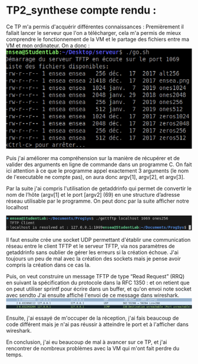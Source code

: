 # TP2_synthese compte rendu :

Ce TP m'a permis d'acquérir différentes connaissances : 
Premièrement il fallait lancer le serveur que l'on a télécharger, cela m'a permis de mieux comprendre le fonctionnement de la VM et le partage des fichiers entre ma VM et mon ordinateur. On a donc : 
![whatever](tp222.png)

Puis j'ai améliorer ma compréhension sur la manière de récupérer et de valider des arguments en ligne de commande dans un programme C. On fait ici attention à ce que le programme appel exactement 3 arguments (le nom de l'executable ne compte pas), on aura donc argv[1], argv[2], et argv[3].

Par la suite j'ai compris l'utilisation de getaddrinfo qui permet de convertir le nom de l’hôte (argv[1] et le port [argv2] (69) en une structure d’adresse réseau utilisable par le programme.
On peut donc par la suite afficher notre localhost 

![whatever](tp232.png)

Il faut ensuite crée une socket UDP permettant d'établir une communication réseau entre le client TFTP et le serveur TFTP, via nos paramètres de getaddrinfo sans oublier de gérer les erreurs si la création échoue.
J'ai toujours un peu de mal avec la création des sockets mais je pense avoir compris la création dans ce cas la. 

Puis, on veut construire un message TFTP de type “Read Request” (RRQ) en suivant la spécification du protocole dans la RFC 1350 : et on retient que on peut utiliser sprintf pour écrire dans un buffer, et qu'on envoi note socket avec sendto 
J'ai ensuite affiché l'envoi de ce message dans wireshark. 
![whatever](tp212.png)


Ensuite, j'ai essayé de m'occuper de la réception, j'ai fais beaucoup de code différent mais je n'ai pas réussir à atteindre le port et à l'afficher dans wireshark.

En conclusion, j'ai eu beaucoup de mal à avancer sur ce TP, et j'ai rencontrer de nombreux problèmes avec la VM qui m'ont fait perdre du temps. 
